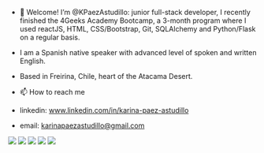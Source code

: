 - 👋 Welcome! I’m @KPaezAstudillo: junior full-stack developer, I recently finished the 4Geeks Academy Bootcamp, a 3-month program where I used reactJS, HTML, CSS/Bootstrap, Git, SQLAlchemy and Python/Flask on a regular basis.

- I am a Spanish native speaker with advanced level of spoken and written English.

- Based in Freirina, Chile, heart of the Atacama Desert.

- 📫 How to reach me
- linkedin:  www.linkedin.com/in/karina-paez-astudillo
- email: karinapaezastudillo@gmail.com

[![](https://raw.githubusercontent.com/KPaezAstudillo/github-profile-summary-cards-example/master/profile-summary-card-output/nord_bright/0-profile-details.svg)](https://github.com/KPaezAstudillo/github-profile-summary-cards)
[![](https://raw.githubusercontent.com/KPaezAstudillo/github-profile-summary-cards-example/master/profile-summary-card-output/nord_bright/1-repos-per-language.svg)](https://github.com/KPaezAstudillo/github-profile-summary-cards) [![](https://raw.githubusercontent.com/vn7n24fzkq/github-profile-summary-cards-example/master/profile-summary-card-output/nord_bright/2-most-commit-language.svg)](https://github.com/vn7n24fzkq/github-profile-summary-cards)
[![](https://raw.githubusercontent.com/KPaezAstudillo/github-profile-summary-cards-example/master/profile-summary-card-output/nord_bright/3-stats.svg)](https://github.com/KPaezAstudillo/github-profile-summary-cards) [![](https://raw.githubusercontent.com/KPaezAstudillo/github-profile-summary-cards-example/master/profile-summary-card-output/nord_bright/4-productive-time.svg)](https://github.com/KPaezAstudillo/github-profile-summary-cards)


